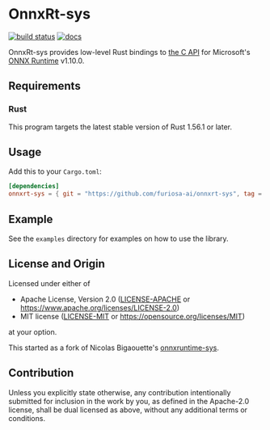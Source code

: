 # OnnxRt-sys

[![build status](https://github.com/furiosa-ai/onnxrt-sys/actions/workflows/build.yml/badge.svg)](https://github.com/furiosa-ai/onnxrt-sys/actions/workflows/build.yml?query=branch%3Amain)
[![docs](https://img.shields.io/badge/docs-0.7.0-blue.svg)](https://furiosa-ai.github.io/onnxrt-sys/0.7.0/onnxrt_sys/)

OnnxRt-sys provides low-level Rust bindings to [the C API] for Microsoft's
[ONNX Runtime] v1.10.0.

[the C API]: https://www.onnxruntime.ai/docs/reference/api/c-api.html
[ONNX Runtime]: https://www.onnxruntime.ai/

## Requirements

### Rust

This program targets the latest stable version of Rust 1.56.1 or later.

## Usage

Add this to your `Cargo.toml`:

```toml
[dependencies]
onnxrt-sys = { git = "https://github.com/furiosa-ai/onnxrt-sys", tag = "0.8.0" }
```

## Example

See the `examples` directory for examples on how to use the library.

## License and Origin

Licensed under either of

 * Apache License, Version 2.0
   ([LICENSE-APACHE](LICENSE-APACHE) or https://www.apache.org/licenses/LICENSE-2.0)
 * MIT license
   ([LICENSE-MIT](LICENSE-MIT) or https://opensource.org/licenses/MIT)

at your option.

This started as a fork of Nicolas Bigaouette's [onnxruntime-sys].

[onnxruntime-sys]: https://github.com/nbigaouette/onnxruntime-rs/tree/v0.0.12/onnxruntime-sys

## Contribution

Unless you explicitly state otherwise, any contribution intentionally submitted
for inclusion in the work by you, as defined in the Apache-2.0 license, shall
be dual licensed as above, without any additional terms or conditions.
